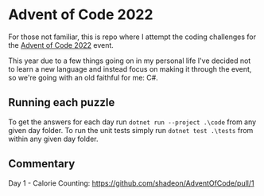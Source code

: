 # Advent of Code 2022

For those not familiar, this is repo where I attempt the coding challenges for the [Advent of Code 2022](https://adventofcode.com/2022/) event.

This year due to a few things going on in my personal life I've decided not to learn a new language and instead focus on making it through the event, so we're going with an old faithful for me: C#.

## Running each puzzle

To get the answers for each day run `dotnet run --project .\code` from any given day folder. To run the unit tests simply run `dotnet test .\tests` from within any given day folder.

## Commentary

Day 1 - Calorie Counting: https://github.com/shadeon/AdventOfCode/pull/1
